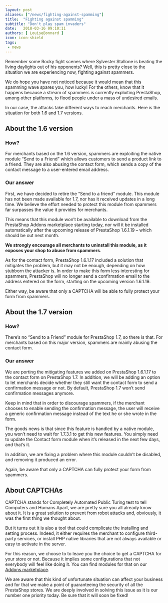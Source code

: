 ```yaml
---
layout: post
aliases: ["/news/fighting-against-spamming"]
title:  "Fighting against spamming"
subtitle: "Don't play spam invaders"
date:   2018-03-16 09:10:11
authors: [ LouiseBonnard ]
icon: icon-shield
tags:
 - news
---
```


Remember some Rocky fight scenes where Sylvester Stallone is beating the living daylights out of his opponents? Well, this is pretty close to the situation we are experiencing now, fighting against spammers.

We do hope you have not noticed because it would mean that this spamming wave spares you, how lucky! For the others, know that it happens because a stream of spammers is currently exploiting PrestaShop, among other platforms, to flood people under a mass of undesired emails.

In our case, the attacks take different ways to reach merchants. Here is the situation for both 1.6 and 1.7 versions.


## About the 1.6 version

### How?

For merchants based on the 1.6 version, spammers are exploiting the native module “Send to a Friend” which allows customers to send a product link to a friend. They are also abusing the contact form, which sends a copy of the contact message to a user-entered email address.

### Our answer
 
First, we have decided to retire the “Send to a friend” module. This module has not been made available for 1.7, nor has it received updates in a long time. We believe the effort needed to protect this module from spammers far surpasses the value it provides for merchants.

This means that this module won’t be available to download from the PrestaShop Addons marketplace starting today, nor will it be installed automatically after the upcoming release of PrestaShop 1.6.1.19 – which should be out next month.

**We strongly encourage all merchants to uninstall this module, as it exposes your shop to abuse from spammers**.
 
As for the contact form, PrestaShop 1.6.1.17 included a solution that mitigates the problem, but it may not be enough, depending on how stubborn the attacker is. In order to make this form less interesting for spammers, PrestaShop will no longer send a confirmation email to the address entered on the form, starting on the upcoming version 1.6.1.19. 

Either way, be aware that only a CAPTCHA will be able to fully protect your form from spammers.
 
 
## About the 1.7 version
 
### How?
 
There’s no “Send to a Friend” module for PrestaShop 1.7, so there is that. For merchants based on this major version, spammers are mainly abusing the contact form.

 
### Our answer
 
We are porting the mitigating features we added on PrestaShop 1.6.1.17 to the contact form on PrestaShop 1.7. In addition, we will be adding an option to let merchants decide whether they still want the contact form to send a confirmation message or not. By default, PrestaShop 1.7 won’t send confirmation messages anymore.

Keep in mind that in order to discourage spammers, if the merchant chooses to enable sending the confirmation message, the user will receive a generic confirmation message instead of the text he or she wrote in the form.

The goods news is that since this feature is handled by a native module, you won’t need to wait for 1.7.3.1 to get this new features. You simply need to update the Contact form module when it’s released in the next few days, and that’s it.

In addition, we are fixing a problem where this module couldn’t be disabled, and removing it produced an error.

Again, be aware that only a CAPTCHA can fully protect your form from spammers.

 
## About CAPTCHAs
 
CAPTCHA stands for Completely Automated Public Turing test to tell Computers and Humans Apart, we are pretty sure you all already know about it. It is a great solution to prevent from robot attacks and, obviously, it was the first thing we thought about.
 
But it turns out it is also a tool that could complicate the installing and setting process. Indeed, it either requires the merchant to configure third-party services, or install PHP native libraries that are not always available or easy to activate in the server.
 
For this reason, we choose to to leave you the choice to get a CAPTCHA for your store or not. Because it implies some configurations that not everybody will feel like doing it. You can find modules for that on our [Addons marketplace](https://addons.prestashop.com/fr/recherche?pab=1&search_query=captcha).


We are aware that this kind of unfortunate situation can affect your business and for that we make a point of guaranteeing the security of all the PrestaShop stores. We are deeply involved in solving this issue as it is our number one priority today. Be sure that it will soon be fixed!
